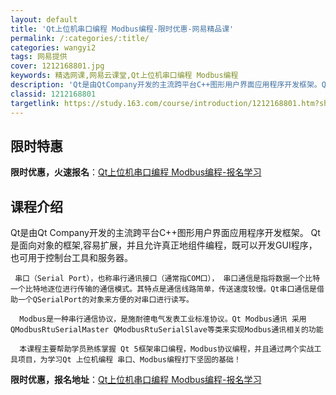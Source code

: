 ```yaml
---
layout: default
title: 'Qt上位机串口编程 Modbus编程-限时优惠-网易精品课'
permalink: /:categories/:title/
categories: wangyi2
tags: 网易提供
cover: 1212168801.jpg
keywords: 精选网课,网易云课堂,Qt上位机串口编程 Modbus编程
description: 'Qt是由QtCompany开发的主流跨平台C++图形用户界面应用程序开发框架。Qt是面向对象的框架,容易扩展，并且允许真'
classid: 1212168801
targetlink: https://study.163.com/course/introduction/1212168801.htm?share=1&shareId=1025206652&utm_campaign=share&utm_medium=iphoneShare&utm_source=&utm_u=1025206652
---
```


## 限时特惠

**限时优惠，火速报名**：[Qt上位机串口编程 Modbus编程-报名学习](https://study.163.com/course/introduction/1212168801.htm?share=1&shareId=1025206652&utm_campaign=share&utm_medium=iphoneShare&utm_source=&utm_u=1025206652)

## 课程介绍

Qt是由Qt Company开发的主流跨平台C++图形用户界面应用程序开发框架。  Qt是面向对象的框架,容易扩展，并且允许真正地组件编程，既可以开发GUI程序，也可用于控制台工具和服务器。

     串口（Serial Port），也称串行通讯接口（通常指COM口）， 串口通信是指将数据一个比特一个比特地逐位进行传输的通信模式。其特点是通信线路简单，传送速度较慢。Qt串口通信是借助一个QSerialPort的对象来方便的对串口进行读写。

      Modbus是一种串行通信协议，是施耐德电气发表工业标准协议。Qt Modbus通讯 采用QModbusRtuSerialMaster QModbusRtuSerialSlave等类来实现Modbus通讯相关的功能

      本课程主要帮助学员熟练掌握 Qt 5框架串口编程，Modbus协议编程，并且通过两个实战工具项目，为学习Qt 上位机编程 串口、Modbus编程打下坚固的基础！

**限时优惠，报名地址**：[Qt上位机串口编程 Modbus编程-报名学习](https://study.163.com/course/introduction/1212168801.htm?share=1&shareId=1025206652&utm_campaign=share&utm_medium=iphoneShare&utm_source=&utm_u=1025206652)

